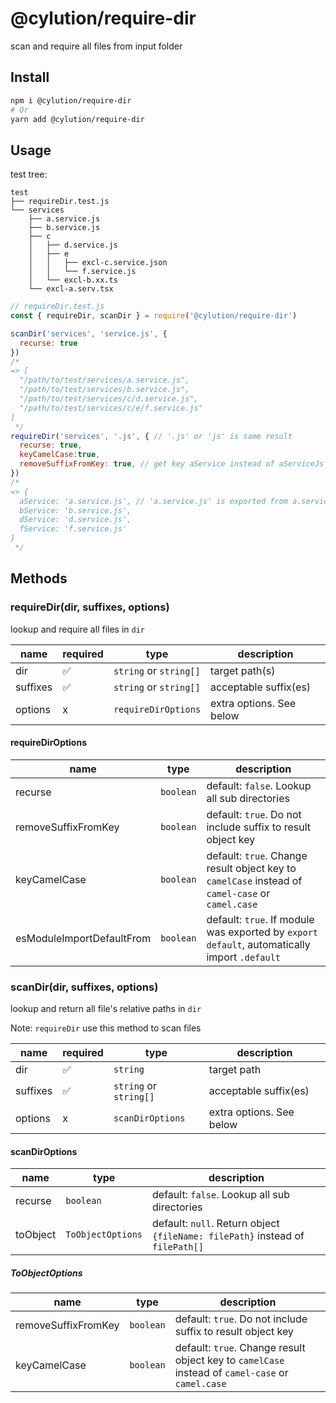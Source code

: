 # @cylution/require-dir

scan and require all files from input folder

## Install
```bash
npm i @cylution/require-dir
# Or
yarn add @cylution/require-dir 
```

## Usage
test tree:
```text
test
├── requireDir.test.js
└── services
    ├── a.service.js
    ├── b.service.js
    ├── c
    │   ├── d.service.js
    │   ├── e
    │   │   ├── excl-c.service.json
    │   │   └── f.service.js
    │   └── excl-b.xx.ts
    └── excl-a.serv.tsx
```

```js
// requireDir.test.js
const { requireDir, scanDir } = require('@cylution/require-dir')

scanDir('services', 'service.js', {
  recurse: true
})
/*
=> [
  "/path/to/test/services/a.service.js",
  "/path/to/test/services/b.service.js",
  "/path/to/test/services/c/d.service.js",
  "/path/to/test/services/c/e/f.service.js"
]
 */
requireDir('services', '.js', { // '.js' or 'js' is same result
  recurse: true,
  keyCamelCase:true,
  removeSuffixFromKey: true, // get key aService instead of aServiceJs
})
/*
=> {
  aService: 'a.service.js', // 'a.service.js' is exported from a.service.js
  bService: 'b.service.js',
  dService: 'd.service.js',
  fService: 'f.service.js'
}
 */
```

## Methods

### requireDir(dir, suffixes, options)
lookup and require all files in `dir`

name | required |type | description
---|---|---|---
dir|✅|`string` or `string[]`|target path(s)
suffixes|✅|`string` or `string[]`|acceptable suffix(es)
options|x|`requireDirOptions`|extra options. See below

#### requireDirOptions
name|type|description
---|---|---
recurse|`boolean`|default: `false`. Lookup all sub directories
removeSuffixFromKey|`boolean`|default: `true`. Do not include suffix to result object key
keyCamelCase|`boolean`|default: `true`. Change result object key to `camelCase` instead of `camel-case` or `camel.case`
esModuleImportDefaultFrom|`boolean`|default: `true`. If module was exported by `export default`, automatically import `.default`

### scanDir(dir, suffixes, options)
lookup and return all file's relative paths in `dir`

Note: `requireDir` use this method to scan files

name | required |type | description
---|---|---|---
dir|✅|`string`|target path
suffixes|✅|`string` or `string[]`|acceptable suffix(es)
options|x|`scanDirOptions`|extra options. See below

#### scanDirOptions
name|type|description
---|---|---
recurse|`boolean`|default: `false`. Lookup all sub directories
toObject|`ToObjectOptions`|default: `null`. Return object `{fileName: filePath}` instead of `filePath[]`

##### ToObjectOptions
name|type|description
---|---|---
removeSuffixFromKey|`boolean`|default: `true`. Do not include suffix to result object key
keyCamelCase|`boolean`|default: `true`. Change result object key to `camelCase` instead of `camel-case` or `camel.case`
